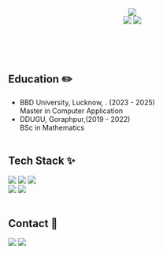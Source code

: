 <div align="center">
    <img src="https://capsule-render.vercel.app/api?type=venom&color=ADD8E6&height=300&section=header&text=Muhamad%20Akmal%20&desc=Data%20Scientist%20|%20%20MERN%20Developer&descSize=20&descAlign=70&descAlignY=70&fontColor=4682B4&fontSize=80" />
</div>


<div align="center">
    <img src="https://github.com/muhamadakmal1/github-stats-transparent/blob/output/generated/overview.svg#gh-light-mode-only" />
    <img src="https://github.com/muhamadakmal1/github-stats-transparent/blob/output/generated/languages.svg#gh-light-mode-only" />
</div>


<!--## Interest 🧐
- Decision-making using Causal Reinforcement Learning <br>
- Resource allocation within healthcare systems --><br>
<br> <br>


## Education ✏️
- BBD University, Lucknow, . (2023 - 2025) <br> Master in Computer Application <br>
- DDUGU, Goraphpur,(2019 - 2022) <br>
BSc in Mathematics
<br> <br>



## Tech Stack ✨
<img src="https://img.shields.io/badge/Python-3776AB?style=for-the-badge&logo=Python&logoColor=white"> <img src="https://img.shields.io/badge/R-276DC3?style=for-the-badge&logo=R&logoColor=white"> <img src="https://img.shields.io/badge/javascript-A8B9CC?style=for-the-badge&logo=Javascript&logoColor=white">
<br>
<img src="https://img.shields.io/badge/GitHub-181717?style=for-the-badge&logo=GitHub&logoColor=white">
<img src="https://img.shields.io/badge/Slack-4A154B?style=for-the-badge&logo=Slack&logoColor=white">
<br> <br>

## Contact 💬
<a href="mailto:mohammadakmal152@gmail.com">
<img src="https://img.shields.io/badge/Gmail-EA4335?style=for-the-badge&logo=Gmail&logoColor=white&link=mailto:mohammadakaml152@gmail.com"/></a>
<a href="https://www.instagram.com/danishsh_a/">
<img src="https://img.shields.io/badge/Instagram-E4405F?style=for-the-badge&logo=Instagram&logoColor=white&link="https://www.instagram.com/danishsh_a/"/></a> 
<br> <br>
